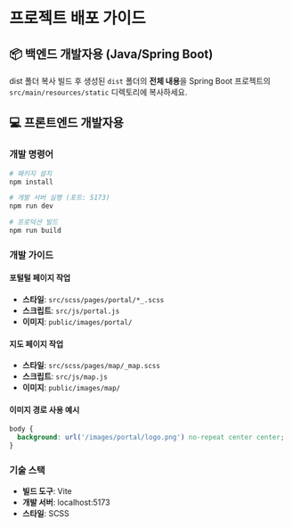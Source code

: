 # 프로젝트 배포 가이드

## 📦 백엔드 개발자용 (Java/Spring Boot)

dist 폴더 복사
빌드 후 생성된 `dist` 폴더의 **전체 내용**을 Spring Boot 프로젝트의 `src/main/resources/static` 디렉토리에 복사하세요.

## 💻 프론트엔드 개발자용

### 개발 명령어

```bash
# 패키지 설치
npm install

# 개발 서버 실행 (포트: 5173)
npm run dev

# 프로덕션 빌드
npm run build
```

### 개발 가이드

#### 포털털 페이지 작업
- **스타일**: `src/scss/pages/portal/*_.scss`
- **스크립트**: `src/js/portal.js`
- **이미지**: `public/images/portal/`

#### 지도 페이지 작업
- **스타일**: `src/scss/pages/map/_map.scss`
- **스크립트**: `src/js/map.js`
- **이미지**: `public/images/map/`

#### 이미지 경로 사용 예시
```scss
body {
  background: url('/images/portal/logo.png') no-repeat center center;
}
```

### 기술 스택
- **빌드 도구**: Vite
- **개발 서버**: localhost:5173
- **스타일**: SCSS
